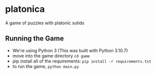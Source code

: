 # platonica

A game of puzzles with platonic solids

## Running the Game

- We're using Python 3 (This was built with Python 3.10.7)
- move into the game directory `cd game`
- pip install all of the requirements: `pip install -r requirements.txt`
- to run the game, `python main.py`
